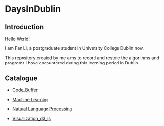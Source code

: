 # DaysInDublin

## Introduction
Hello World!

I am Fan Li, a postgraduate student in University College Dublin now.

This repository created by me aims to record and restore the algorithms and programs I have encountered during this learning period in Dublin.


## Catalogue
- [Code_Buffer](https://github.com/fanlidublin/DaysInDublin/tree/master/Code_Buffer)

- [Machine Learning](https://github.com/fanlidublin/DaysInDublin/tree/master/Machine%20Learning)

- [Natural Language Processing](https://github.com/fanlidublin/DaysInDublin/tree/master/Natural%20Language%20Processing)

- [Visualization_d3_js](https://github.com/fanlidublin/DaysInDublin/tree/master/Visualization_d3_js)
